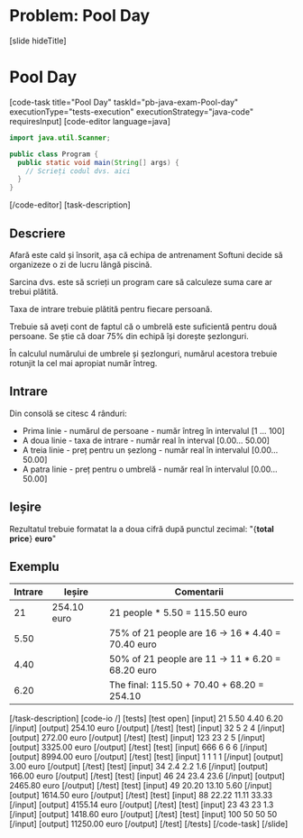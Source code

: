 # Problem: Pool Day
[slide hideTitle]
# Pool Day
[code-task title="Pool Day" taskId="pb-java-exam-Pool-day" executionType="tests-execution" executionStrategy="java-code" requiresInput]
[code-editor language=java]
```java
import java.util.Scanner;

public class Program {
  public static void main(String[] args) {
    // Scrieți codul dvs. aici
  }
}
```
[/code-editor]
[task-description]
## Descriere

Afară este cald și însorit, așa că echipa de antrenament Softuni decide să organizeze o zi de lucru lângă piscină.

Sarcina dvs. este să scrieți un program care să calculeze suma care ar trebui plătită.

Taxa de intrare trebuie plătită pentru fiecare persoană.

Trebuie să aveți cont de faptul că o umbrelă este suficientă pentru două persoane. Se știe că doar 75% din echipă își dorește șezlonguri.

În calculul numărului de umbrele și șezlonguri, numărul acestora trebuie rotunjit la cel mai apropiat număr întreg.

## Intrare
Din consolă se citesc 4 rânduri:
- Prima linie - numărul de persoane - număr întreg în intervalul [1 ... 100]
- A doua linie - taxa de intrare - număr real în interval [0.00... 50.00]
- A treia linie - preț pentru un șezlong - număr real în intervalul [0.00... 50.00]
- A patra linie - preț pentru o umbrelă - număr real în intervalul [0.00... 50.00]

## Ieșire
Rezultatul trebuie formatat la a doua cifră după punctul zecimal:
"\{**total price**\} **euro**" 


## Exemplu
|**Intrare**|**Ieșire** |**Comentarii** |
| --- | --- | --- |
| 21 | 254.10 euro | 21 people \* 5.50 = 115.50 euro |
| 5.50 | | 75% of 21 people are 16 -> 16 * 4.40 = 70.40 euro |
| 4.40 | | 50% of 21 people are 11 -> 11 * 6.20 = 68.20 euro |
| 6.20 | | The final: 115.50 + 70.40 + 68.20 = 254.10 |

[/task-description]
[code-io /]
[tests]
[test open]
[input]
21
5.50
4.40
6.20
[/input]
[output]
254.10 euro
[/output]
[/test]
[test]
[input]
32
5
2
4
[/input]
[output]
272.00 euro
[/output]
[/test]
[test]
[input]
123
23
2
5
[/input]
[output]
3325.00 euro
[/output]
[/test]
[test]
[input]
666
6
6
6
[/input]
[output]
8994.00 euro
[/output]
[/test]
[test]
[input]
1
1
1
1
[/input]
[output]
3.00 euro
[/output]
[/test]
[test]
[input]
34
2.4
2.2
1.6
[/input]
[output]
166.00 euro
[/output]
[/test]
[test]
[input]
46
24
23.4
23.6
[/input]
[output]
2465.80 euro
[/output]
[/test]
[test]
[input]
49
20.20
13.10
5.60
[/input]
[output]
1614.50 euro
[/output]
[/test]
[test]
[input]
88
22.22
11.11
33.33
[/input]
[output]
4155.14 euro
[/output]
[/test]
[test]
[input]
23
43
23
1.3
[/input]
[output]
1418.60 euro
[/output]
[/test]
[test]
[input]
100
50
50
50
[/input]
[output]
11250.00 euro
[/output]
[/test]
[/tests]
[/code-task]
[/slide]
